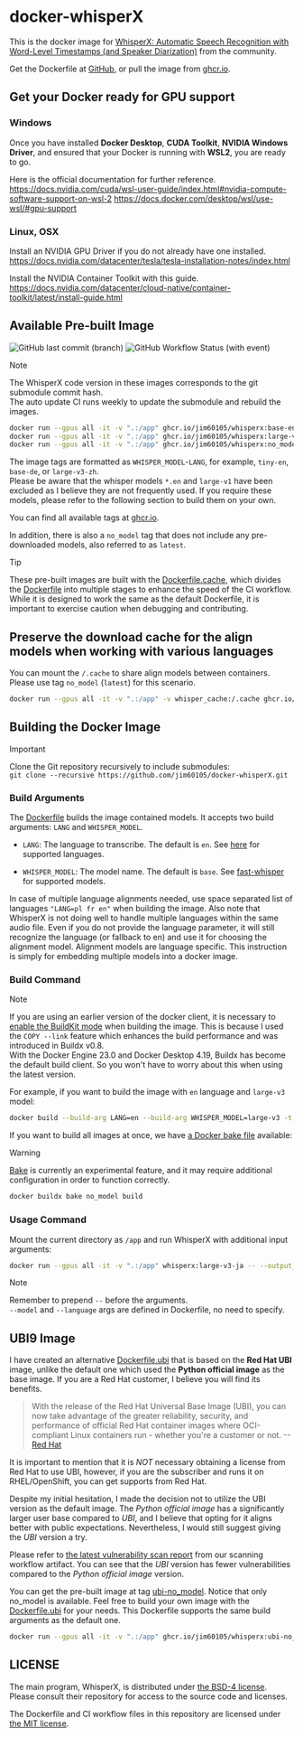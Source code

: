 # docker-whisperX

This is the docker image for [WhisperX: Automatic Speech Recognition with Word-Level Timestamps (and Speaker Diarization)](https://github.com/m-bain/whisperX) from the community.

Get the Dockerfile at [GitHub](https://github.com/jim60105/docker-whisperX), or pull the image from [ghcr.io](https://ghcr.io/jim60105/whisperx).

## Get your Docker ready for GPU support

### Windows

Once you have installed **Docker Desktop**, **CUDA Toolkit**, **NVIDIA Windows Driver**, and ensured that your Docker is running with **WSL2**, you are ready to go.

Here is the official documentation for further reference.  
<https://docs.nvidia.com/cuda/wsl-user-guide/index.html#nvidia-compute-software-support-on-wsl-2>
<https://docs.docker.com/desktop/wsl/use-wsl/#gpu-support>

### Linux, OSX

Install an NVIDIA GPU Driver if you do not already have one installed.  
<https://docs.nvidia.com/datacenter/tesla/tesla-installation-notes/index.html>

Install the NVIDIA Container Toolkit with this guide.  
<https://docs.nvidia.com/datacenter/cloud-native/container-toolkit/latest/install-guide.html>

## Available Pre-built Image

![GitHub last commit (branch)](https://img.shields.io/github/last-commit/jim60105/docker-whisperX/master?label=%20&style=for-the-badge) ![GitHub Workflow Status (with event)](https://img.shields.io/github/actions/workflow/status/jim60105/docker-whisperX/docker_publish.yml?label=%20&style=for-the-badge)

> [!NOTE]  
> The WhisperX code version in these images corresponds to the git submodule commit hash.  
> The auto update CI runs weekly to update the submodule and rebuild the images.

```bash
docker run --gpus all -it -v ".:/app" ghcr.io/jim60105/whisperx:base-en     -- --output_format srt audio.mp3
docker run --gpus all -it -v ".:/app" ghcr.io/jim60105/whisperx:large-v3-ja -- --output_format srt audio.mp3
docker run --gpus all -it -v ".:/app" ghcr.io/jim60105/whisperx:no_model    -- --model tiny --language en --output_format srt audio.mp3
```

The image tags are formatted as `WHISPER_MODEL`-`LANG`, for example, `tiny-en`, `base-de`, or `large-v3-zh`.  
Please be aware that the whisper models `*.en` and `large-v1` have been excluded as I believe they are not frequently used. If you require these models, please refer to the following section to build them on your own.

You can find all available tags at [ghcr.io](https://github.com/jim60105/docker-whisperX/pkgs/container/whisperx/versions?filters%5Bversion_type%5D=tagged).

In addition, there is also a `no_model` tag that does not include any pre-downloaded models, also referred to as `latest`.

> [!TIP]  
> These pre-built images are built with the [Dockerfile.cache](Dockerfile.cache), which divides the [Dockerfile](Dockerfile) into multiple stages to enhance the speed of the CI workflow.  
> While it is designed to work the same as the default Dockerfile, it is important to exercise caution when debugging and contributing.

## Preserve the download cache for the align models when working with various languages

You can mount the `/.cache` to share align models between containers.  
Please use tag `no_model` (`latest`) for this scenario.

```bash
docker run --gpus all -it -v ".:/app" -v whisper_cache:/.cache ghcr.io/jim60105/whisperx:latest -- --model large-v3 --language en --output_format srt audio.mp3
```

## Building the Docker Image

> [!IMPORTANT]  
> Clone the Git repository recursively to include submodules:  
> `git clone --recursive https://github.com/jim60105/docker-whisperX.git`

### Build Arguments

The [Dockerfile](Dockerfile) builds the image contained models. It accepts two build arguments: `LANG` and `WHISPER_MODEL`.

- `LANG`: The language to transcribe. The default is `en`. See [here](https://github.com/jim60105/docker-whisperX/blob/master/load_align_model.py) for supported languages.  

- `WHISPER_MODEL`: The model name. The default is `base`. See [fast-whisper](https://huggingface.co/guillaumekln) for supported models.

In case of multiple language alignments needed, use space separated list of languages `"LANG=pl fr en"` when building the image. Also note that WhisperX is not doing well to handle multiple languages within the same audio file. Even if you do not provide the language parameter, it will still recognize the language (or fallback to en) and use it for choosing the alignment model. Alignment models are language specific. This instruction is simply for embedding multiple models into a docker image.

### Build Command

> [!NOTE]  
> If you are using an earlier version of the docker client, it is necessary to [enable the BuildKit mode](https://docs.docker.com/build/buildkit/#getting-started) when building the image. This is because I used the `COPY --link` feature which enhances the build performance and was introduced in Buildx v0.8.  
> With the Docker Engine 23.0 and Docker Desktop 4.19, Buildx has become the default build client. So you won't have to worry about this when using the latest version.

For example, if you want to build the image with `en` language and `large-v3` model:

```bash
docker build --build-arg LANG=en --build-arg WHISPER_MODEL=large-v3 -t whisperx:large-v3-en .
```

If you want to build all images at once, we have [a Docker bake file](docker-bake.hcl) available:

> [!WARNING]  
> [Bake](https://docs.docker.com/build/bake/) is currently an experimental feature, and it may require additional configuration in order to function correctly.

```bash
docker buildx bake no_model build
```

### Usage Command

Mount the current directory as `/app` and run WhisperX with additional input arguments:

```bash
docker run --gpus all -it -v ".:/app" whisperx:large-v3-ja -- --output_format srt audio.mp3
```

> [!NOTE]  
> Remember to prepend `--` before the arguments.  
> `--model` and `--language` args are defined in Dockerfile, no need to specify.

## UBI9 Image

I have created an alternative [Dockerfile.ubi](Dockerfile.ubi) that is based on the **Red Hat UBI** image, unlike the default one which used the **Python official image** as the base image. If you are a Red Hat customer, I believe you will find its benefits.

> With the release of the Red Hat Universal Base Image (UBI), you can now take advantage of the greater reliability, security, and performance of official Red Hat container images where OCI-compliant Linux containers run - whether you're a customer or not. --[Red Hat](https://www.redhat.com/en/blog/introducing-red-hat-universal-base-image)

It is important to mention that it is _NOT_ necessary obtaining a license from Red Hat to use UBI, however, if you are the subscriber and runs it on RHEL/OpenShift, you can get supports from Red Hat.

Despite my initial hesitation, I made the decision not to utilize the UBI version as the default image. The _Python official image_ has a significantly larger user base compared to _UBI_, and I believe that opting for it aligns better with public expectations. Nevertheless, I would still suggest giving the _UBI_ version a try.

Please refer to [the latest vulnerability scan report](https://github.com/jim60105/docker-whisperX/actions/workflows/scan.yml?query=is%3Asuccess) from our scanning workflow artifact. You can see that the _UBI_ version has fewer vulnerabilities compared to the _Python official image_ version.

You can get the pre-built image at tag [ubi-no_model](https://ghcr.io/jim60105/whisperx:ubi-no_model). Notice that only no_model is available. Feel free to build your own image with the [Dockerfile.ubi](Dockerfile.ubi) for your needs. This Dockerfile supports the same build arguments as the default one.

```bash
docker run --gpus all -it -v ".:/app" ghcr.io/jim60105/whisperx:ubi-no_model -- --model tiny --language en --output_format srt audio.mp3
```

## LICENSE

The main program, WhisperX, is distributed under [the BSD-4 license](https://github.com/m-bain/whisperX/blob/main/LICENSE).  
Please consult their repository for access to the source code and licenses.

The Dockerfile and CI workflow files in this repository are licensed under [the MIT license](/LICENSE).
